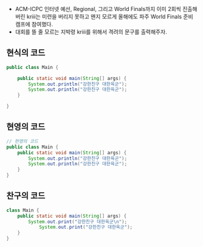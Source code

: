 
- ACM-ICPC 인터넷 예선, Regional, 그리고 World Finals까지 이미 2회씩 진출해버린 kriii는 미련을 버리지 못하고 왠지 모르게 올해에도 파주 World Finals 준비 캠프에 참여했다.  
- 대회를 뜰 줄 모르는 지박령 kriii를 위해서 격려의 문구를 출력해주자.  

## 현식의 코드  

```java
public class Main {

    public static void main(String[] args) {
        System.out.println("강한친구 대한육군");
        System.out.println("강한친구 대한육군");
    }

}
```

## 현영의 코드
```java
// 현영의 코드
public class Main {
    public static void main(String[] args) {
        System.out.println("강한친구 대한육군");
        System.out.println("강한친구 대한육군");     
    }
}
```

## 찬구의 코드
```java
class Main {
    public static void main(String[] args) {
        System.out.print("강한친구 대한육군\n");
            System.out.print("강한친구 대한육군");
    }
}
```
